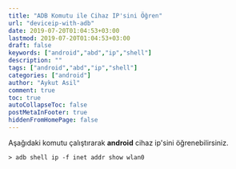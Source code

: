 ```yaml
---
title: "ADB Komutu ile Cihaz IP'sini Öğren"
url: "deviceip-with-adb"
date: 2019-07-20T01:04:53+03:00
lastmod: 2019-07-20T01:04:53+03:00
draft: false
keywords: ["android","abd","ip","shell"]
description: ""
tags: ["android","abd","ip","shell"]
categories: ["android"]
author: "Aykut Asil"
comment: true
toc: true
autoCollapseToc: false
postMetaInFooter: true
hiddenFromHomePage: false
---
```


Aşağıdaki komutu çalıştırarak **android** cihaz ip'sini öğrenebilirsiniz.

```shell
> adb shell ip -f inet addr show wlan0
```
